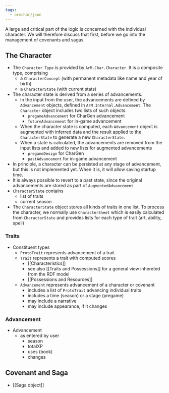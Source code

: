 ```yaml
---
tags:
  - armchar/json
---
```

A large and critical part of the logic is concerned with the individual character. We will therefore discuss that first, before we go into the management of covenants and sagas.
## The Character

+ The `Character Type` is provided by `ArM.Char.Character`.  It is a composite type, comprising
	+ a `CharacterConcept` (with permanent metadata like name and year of birth)
	+ a `CharacterState` (with current stats)
+ The character state is derived from a series of advancements.
	+ In the input from the user, the advancements are defined by `Advancement` objects, defined in `ArM.Internal.Advancement`. The `Character` object includes two lists of such objects.
		+ `pregameAdvancement` for CharGen advancement
		+ `futureAdvancement` for in-game advancement
	+ When the character state is computed, each `Advancement` object is augmented with inferred data and the result applied to the `CharacterState` to generate a new `CharacterState`.
	+ When a state is calculated, the advancements are removed from the input lists and added to new lists for augmented advancements
		+ `pregameDesign` for CharGen 
		+ `pastAdvancement` for in-game advancement
+ In principle, a character can be persisted at any stage of advancement, but this is not implemented yet.  When it is, it will allow saving startup time.
+ It is always possible to revert to a past state, since the original advancements are stored as part of `AugmentedAdvancement`
+ `CharacterState` contains
	+ list of traits
	+ current season
+ The `CharacterState` object stores all kinds of traits in one list. To process the character, we normally use `CharacterSheet` which is easily calculated from `CharacterState` and provides lists for each type of trait (art, ability, spell)

### Traits

+ Constituent types
	+ `ProtoTrait` represents advancement of a trait
	+ `Trait` represents a trait with computed scores
		+ [[Characteristics]]
		+ see also [[Traits and Possessions]] for a general view inhereted from the RDF model
		+ [[Possessions and Resources]]
	+ `Advancement` represents advancement of a character or covenant
		+ includes a list of `ProtoTrait` advancing individual traits
		+ includes a time (season) or a stage (pregame)
		+ may include a narrative
		+ may include appearance, if it changes

### Advancement	

+ Advancement
	+ as entered by user
		+ season 
		+ totalXP
		+ uses (book)
		+ changes 

## Covenant and Saga

+ [[Saga object]]